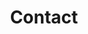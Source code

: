 ---
layout: page
title: Contact
description: 你一定看到下面的邮箱按钮了
permalink: /contact/
background: '../images/bg-rainbow.jpg'
---